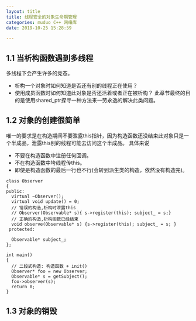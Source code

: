 ```yaml
---
layout: title
title: 线程安全的对象生命期管理
categories: muduo C++ 网络库
date: 2019-10-25 15:28:59

---
```

## 1.1 当析构函数遇到多线程
多线程下会产生许多的竞态。
* 析构一个对象时如何知道是否还有别的线程正在使用？
* 使用成员函数时如何知道此对象是否还活着或者正在被析构？
此章节最终的目的是使用shared_ptr探寻一种方法来一劳永逸的解决此类问题。

## 1.2 对象的创建很简单
唯一的要求是在构造期间不要泄露this指针，因为构造函数还没结束此对象只是一个半成品，泄露this别的线程可能去访问这个半成品。
具体来说
* 不要在构造函数中注册任何回调。
* 不在构造函数中垮线程传this。
* 即使是构造函数的最后一行也不行(会转到派生类的构造，依然没有构造完)。
```
class Observer
{
public:
  virtual ~Observer();
  virtual void update() = 0;
  // 错误的构造,析构时泄露this
  // Observer(Observable* s){ s->register(this); subject_ = s;}
  // 正确的构造,析构函数已经结束
  void observe(Observable* s) {s->register(this); subject_ = s; }
 protected:

  Observable* subject_;
};

int main()
{
  // 二段式构造: 构造函数 + init()
  Observer* foo = new Observer;
  Observable* s = getSubject();
  foo->observer(s);
  return 0;
}
```
## 1.3 对象的销毁
